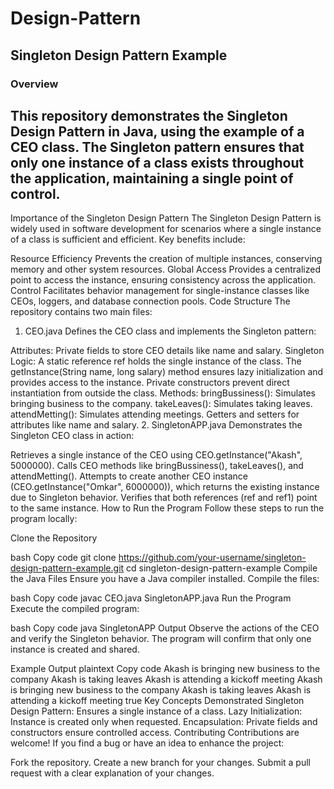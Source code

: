 # Design-Pattern
## Singleton Design Pattern Example
### Overview
This repository demonstrates the Singleton Design Pattern in Java, using the example of a CEO class. The Singleton pattern ensures that only one instance of a class exists throughout the application, maintaining a single point of control.
-----------------------------------------------------------------------------------------------
Importance of the Singleton Design Pattern
The Singleton Design Pattern is widely used in software development for scenarios where a single instance of a class is sufficient and efficient. Key benefits include:

Resource Efficiency
Prevents the creation of multiple instances, conserving memory and other system resources.
Global Access
Provides a centralized point to access the instance, ensuring consistency across the application.
Control
Facilitates behavior management for single-instance classes like CEOs, loggers, and database connection pools.
Code Structure
The repository contains two main files:

1. CEO.java
Defines the CEO class and implements the Singleton pattern:

Attributes: Private fields to store CEO details like name and salary.
Singleton Logic:
A static reference ref holds the single instance of the class.
The getInstance(String name, long salary) method ensures lazy initialization and provides access to the instance.
Private constructors prevent direct instantiation from outside the class.
Methods:
bringBussiness(): Simulates bringing business to the company.
takeLeaves(): Simulates taking leaves.
attendMetting(): Simulates attending meetings.
Getters and setters for attributes like name and salary.
2. SingletonAPP.java
Demonstrates the Singleton CEO class in action:

Retrieves a single instance of the CEO using CEO.getInstance("Akash", 5000000).
Calls CEO methods like bringBussiness(), takeLeaves(), and attendMetting().
Attempts to create another CEO instance (CEO.getInstance("Omkar", 6000000)), which returns the existing instance due to Singleton behavior.
Verifies that both references (ref and ref1) point to the same instance.
How to Run the Program
Follow these steps to run the program locally:

Clone the Repository

bash
Copy code
git clone https://github.com/your-username/singleton-design-pattern-example.git
cd singleton-design-pattern-example
Compile the Java Files
Ensure you have a Java compiler installed. Compile the files:

bash
Copy code
javac CEO.java SingletonAPP.java
Run the Program
Execute the compiled program:

bash
Copy code
java SingletonAPP
Output
Observe the actions of the CEO and verify the Singleton behavior. The program will confirm that only one instance is created and shared.

Example Output
plaintext
Copy code
Akash is bringing new business to the company
Akash is taking leaves
Akash is attending a kickoff meeting
Akash is bringing new business to the company
Akash is taking leaves
Akash is attending a kickoff meeting
true
Key Concepts Demonstrated
Singleton Design Pattern: Ensures a single instance of a class.
Lazy Initialization: Instance is created only when requested.
Encapsulation: Private fields and constructors ensure controlled access.
Contributing
Contributions are welcome! If you find a bug or have an idea to enhance the project:

Fork the repository.
Create a new branch for your changes.
Submit a pull request with a clear explanation of your changes.

